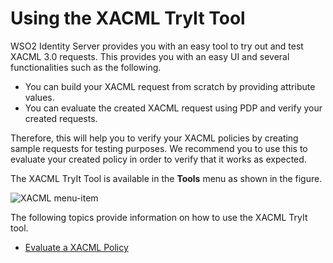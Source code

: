 # Using the XACML TryIt Tool

WSO2 Identity Server provides you with an easy tool to try out and test
XACML 3.0 requests. This provides you with an easy UI and several
functionalities such as the following.

-   You can build your XACML request from scratch by providing attribute
    values.
-   You can evaluate the created XACML request using PDP and verify your
    created requests.

Therefore, this will help you to verify your XACML policies by creating
sample requests for testing purposes. We recommend you to use this to
evaluate your created policy in order to verify that it works as
expected.

The XACML TryIt Tool is available in the **Tools** menu as shown in the
figure.

![XACML menu-item]({{base_path}}/assets/img/guides/xacml-menu-item.png)

The following topics provide information on how to use the XACML TryIt
tool.

-   [Evaluate a XACML Policy]({{base_path}}/guides/authorization/evaluate-a-xacml-policy)